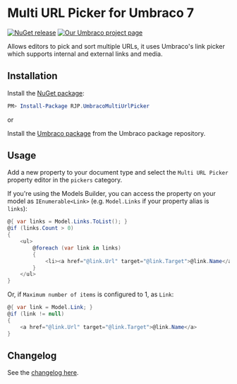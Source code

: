 # Multi URL Picker for Umbraco 7

[![NuGet release](https://img.shields.io/nuget/v/RJP.UmbracoMultiUrlPicker.svg)](https://www.nuget.org/packages/RJP.UmbracoMultiUrlPicker)
[![Our Umbraco project page](https://img.shields.io/badge/our-umbraco-orange.svg)](https://our.umbraco.org/projects/backoffice-extensions/multi-url-picker)

Allows editors to pick and sort multiple URLs, it uses Umbraco's link picker which supports internal and external links and media.

## Installation

Install the [NuGet package](https://www.nuget.org/packages/RJP.UmbracoMultiUrlPicker):

```powershell
PM> Install-Package RJP.UmbracoMultiUrlPicker
```

or

Install the [Umbraco package](http://our.umbraco.org/projects/backoffice-extensions/multi-url-picker) from the Umbraco package repository.

## Usage

Add a new property to your document type and select the `Multi URL Picker` property editor in the `pickers` category.

If you're using the Models Builder, you can access the property on your model as `IEnumerable<Link>` (e.g. `Model.Links` if your property alias is `links`):

```csharp
@{ var links = Model.Links.ToList(); }
@if (links.Count > 0)
{
    <ul>
        @foreach (var link in links)
        {
            <li><a href="@link.Url" target="@link.Target">@link.Name</a></li>
        }
    </ul>
}
```

Or, if `Maximum number of items` is configured to 1, as `Link`:

```csharp
@{ var link = Model.Link; }
@if (link != null)
{
    <a href="@link.Url" target="@link.Target">@link.Name</a>
}
```

## Changelog

See the [changelog here](CHANGELOG.md).
